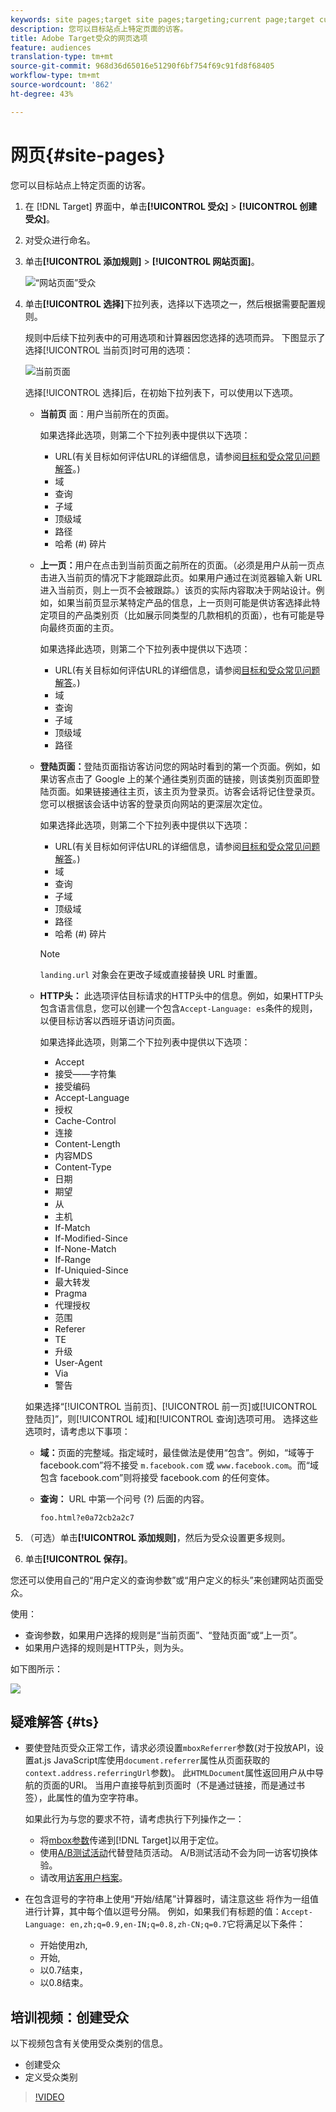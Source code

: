 ```yaml
---
keywords: site pages;target site pages;targeting;current page;target current page;previous page;target previous page;landing page;target landing page;http header
description: 您可以目标站点上特定页面的访客。
title: Adobe Target受众的网页选项
feature: audiences
translation-type: tm+mt
source-git-commit: 968d36d65016e51290f6bf754f69c91fd8f68405
workflow-type: tm+mt
source-wordcount: '862'
ht-degree: 43%

---
```



# 网页{#site-pages}

您可以目标站点上特定页面的访客。

1. 在 [!DNL Target] 界面中，单击&#x200B;**[!UICONTROL 受众]** > **[!UICONTROL 创建受众]**。
1. 对受众进行命名。
1. 单击&#x200B;**[!UICONTROL 添加规则]** > **[!UICONTROL 网站页面]**。

   ![“网站页面”受众](assets/target_site_pages.png)

1. 单击&#x200B;**[!UICONTROL 选择]**&#x200B;下拉列表，选择以下选项之一，然后根据需要配置规则。

   规则中后续下拉列表中的可用选项和计算器因您选择的选项而异。 下图显示了选择[!UICONTROL 当前页]时可用的选项：

   ![当前页面](/help/c-target/c-audiences/c-target-rules/assets/current-page.png)

   选择[!UICONTROL 选择]后，在初始下拉列表下，可以使用以下选项。

   * **当前页** 面：用户当前所在的页面。

      如果选择此选项，则第二个下拉列表中提供以下选项：

      * URL(有关目标如何评估URL的详细信息，请参阅[目标和受众常见问题解答](/help/c-target/c-troubleshooting-targets-and-audiences/troubleshooting-targets-and-audiences.md)。)
      * 域
      * 查询
      * 子域
      * 顶级域
      * 路径
      * 哈希 (#) 碎片
   * **上一页：**&#x200B;用户在点击到当前页面之前所在的页面。（必须是用户从前一页点击进入当前页的情况下才能跟踪此页。如果用户通过在浏览器输入新 URL 进入当前页，则上一页不会被跟踪。）该页的实际内容取决于网站设计。例如，如果当前页显示某特定产品的信息，上一页则可能是供访客选择此特定项目的产品类别页（比如展示同类型的几款相机的页面），也有可能是导向最终页面的主页。

      如果选择此选项，则第二个下拉列表中提供以下选项：

      * URL(有关目标如何评估URL的详细信息，请参阅[目标和受众常见问题解答](/help/c-target/c-troubleshooting-targets-and-audiences/troubleshooting-targets-and-audiences.md)。)
      * 域
      * 查询
      * 子域
      * 顶级域
      * 路径
   * **登陆页面：**&#x200B;登陆页面指访客访问您的网站时看到的第一个页面。例如，如果访客点击了 Google 上的某个通往类别页面的链接，则该类别页面即登陆页面。如果链接通往主页，该主页为登录页。访客会话将记住登录页。您可以根据该会话中访客的登录页向网站的更深层次定位。

      如果选择此选项，则第二个下拉列表中提供以下选项：

      * URL(有关目标如何评估URL的详细信息，请参阅[目标和受众常见问题解答](/help/c-target/c-troubleshooting-targets-and-audiences/troubleshooting-targets-and-audiences.md)。)
      * 域
      * 查询
      * 子域
      * 顶级域
      * 路径
      * 哈希 (#) 碎片

      >[!NOTE]
      >
      >`landing.url` 对象会在更改子域或直接替换 URL 时重置。

   * **HTTP头：** 此选项评估目标请求的HTTP头中的信息。例如，如果HTTP头包含语言信息，您可以创建一个包含`Accept-Language: es`条件的规则，以便目标访客以西班牙语访问页面。

      如果选择此选项，则第二个下拉列表中提供以下选项：

      * Accept
      * 接受——字符集
      * 接受编码
      * Accept-Language
      * 授权
      * Cache-Control
      * 连接
      * Content-Length
      * 内容MDS
      * Content-Type
      * 日期
      * 期望
      * 从
      * 主机
      * If-Match
      * If-Modified-Since
      * If-None-Match
      * If-Range
      * If-Uniquied-Since
      * 最大转发
      * Pragma
      * 代理授权
      * 范围
      * Referer
      * TE
      * 升级
      * User-Agent
      * Via
      * 警告

   如果选择“[!UICONTROL 当前页]、[!UICONTROL 前一页]或[!UICONTROL 登陆页]”，则[!UICONTROL 域]和[!UICONTROL 查询]选项可用。 选择这些选项时，请考虑以下事项：

   * **域：**&#x200B;页面的完整域。指定域时，最佳做法是使用“包含”。例如，“域等于 facebook.com”将不接受 `m.facebook.com` 或 `www.facebook.com`。而“域包含 facebook.com”则将接受 facebook.com 的任何变体。
   * **查询：** URL 中第一个问号 (?) 后面的内容。

      `foo.html?e0a72cb2a2c7`





1. （可选）单击&#x200B;**[!UICONTROL 添加规则]**，然后为受众设置更多规则。
1. 单击&#x200B;**[!UICONTROL 保存]**。

您还可以使用自己的“用户定义的查询参数”或“用户定义的标头”来创建网站页面受众。

使用：

* 查询参数，如果用户选择的规则是“当前页面”、“登陆页面”或“上一页”。
* 如果用户选择的规则是HTTP头，则为头。

如下图所示：

![](assets/site_pages.png)

## 疑难解答 {#ts}

* 要使登陆页受众正常工作，请求必须设置`mboxReferrer`参数(对于投放API，设置at.js JavaScript库使用`document.referrer`属性从页面获取的`context.address.referringUrl`参数)。 此`HTMLDocument`属性返回用户从中导航的页面的URI。 当用户直接导航到页面时（不是通过链接，而是通过书签），此属性的值为空字符串。

   如果此行为与您的要求不符，请考虑执行下列操作之一：

   * 将[mbox参数](/help/c-implementing-target/c-implementing-target-for-client-side-web/t-mbox-download/c-understanding-global-mbox/pass-parameters-to-global-mbox.md)传递到[!DNL Target]以用于定位。
   * 使用[A/B测试活动](/help/c-activities/t-test-ab/test-ab.md)代替登陆页活动。 A/B测试活动不会为同一访客切换体验。
   * 请改用[访客用户档案](/help/c-target/c-audiences/c-target-rules/visitor-profile.md)。

* 在包含逗号的字符串上使用“开始/结尾”计算器时，请注意这些
将作为一组值进行计算，其中每个值以逗号分隔。 例如，如果我们有标题的值：`Accept-Language: en,zh;q=0.9,en-IN;q=0.8,zh-CN;q=0.7`它将满足以下条件：
   * 开始使用zh,
   * 开始,
   * 以0.7结束，
   * 以0.8结束。

## 培训视频：创建受众

以下视频包含有关使用受众类别的信息。

* 创建受众
* 定义受众类别

>[!VIDEO](https://video.tv.adobe.com/v/17392)
